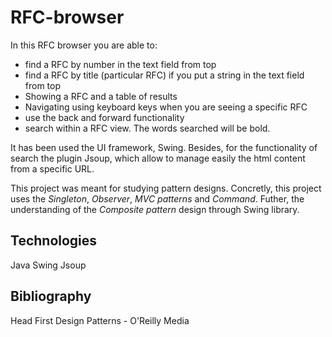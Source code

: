 # RFC-browser

In this RFC browser you are able to:
 * 	find a RFC by number in the text field from top
 * 	find a RFC by title (particular RFC) if you put a string in the text field from top
 * 	Showing a RFC and a table of results
 * 	Navigating using keyboard keys when you are seeing a specific RFC
 * 	use the back and forward functionality
 * 	search within a RFC view. The words searched will be bold.

It has been used the UI framework, Swing. Besides, for the functionality of search the plugin Jsoup, which allow to manage easily the html content from a specific URL.

This project was meant for studying pattern designs. Concretly, this project uses the *Singleton*, *Observer*, *MVC patterns* and *Command*. Futher, the understanding of the *Composite pattern* design through Swing library.

## Technologies
Java
Swing
Jsoup

## Bibliography
Head First Design Patterns - O'Reilly Media
